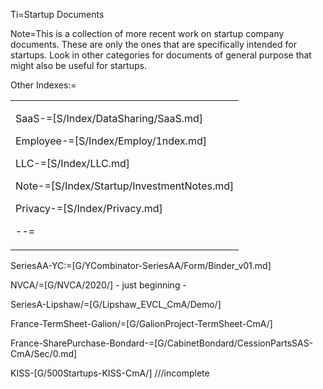 Ti=Startup Documents

Note=This is a collection of more recent work on startup company documents. These are only the ones that are specifically intended for startups. Look in other categories for documents of general purpose that might also be useful for startups.

Other Indexes:=<table><tr><td> 

SaaS-=[S/Index/DataSharing/SaaS.md]

Employee-=[S/Index/Employ/1ndex.md]

LLC-=[S/Index/LLC.md]

Note-=[S/Index/Startup/InvestmentNotes.md]

Privacy-=[S/Index/Privacy.md]

--=</td></tr></table>

SeriesAA-YC:=[G/YCombinator-SeriesAA/Form/Binder_v01.md]

NVCA/=[G/NVCA/2020/] - just beginning - 

SeriesA-Lipshaw/=[G/Lipshaw_EVCL_CmA/Demo/]

France-TermSheet-Galion/=[G/GalionProject-TermSheet-CmA/]

France-SharePurchase-Bondard-=[G/CabinetBondard/CessionPartsSAS-CmA/Sec/0.md]

KISS-[G/500Startups-KISS-CmA/] ///incomplete
